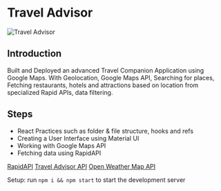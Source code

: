 # Travel Advisor

![Travel Advisor](https://i.ibb.co/qph2cZn/image.pngg)

## Introduction
Built and Deployed an advanced Travel Companion Application using Google Maps.
With Geolocation, Google Maps API, Searching for places, Fetching restaurants, hotels and attractions based on location from specialized Rapid APIs, data filtering.

## Steps

- React Practices such as folder & file structure, hooks and refs
- Creating a User Interface using Material UI
- Working with Google Maps API
- Fetching data using RapidAPI

[RapidAPI](https://rapidapi.com/hub?utm_source=youtube.com/JavaScriptMastery&utm_medium=DevRel&utm_campaign=DevRel)
[Travel Advisor API](https://rapidapi.com/apidojo/api/travel-advisor?utm_source=youtube.com/JavaScriptMastery&utm_medium=DevRel&utm_campaign=DevRel)
[Open Weather Map API](https://rapidapi.com/community/api/open-weather-map?utm_source=youtube.com/JavaScriptMastery&utm_medium=DevRel&utm_campaign=DevRel)

Setup: run ```npm i && npm start``` to start the development server
